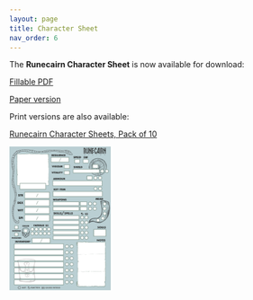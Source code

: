 ```yaml
---
layout: page
title: Character Sheet
nav_order: 6
---
```


The **Runecairn Character Sheet** is now available for download:

[Fillable PDF](https://runecairn.byodinsbeardrpg.com/public/runecairn_character_sheet_fillable_v3.0.pdf)

[Paper version](https://runecairn.byodinsbeardrpg.com/public/runecairn_character_sheet_paper_v2.0.pdf)

Print versions are also available:

[Runecairn Character Sheets, Pack of 10](https://shop.byodinsbeardrpg.com/products/runecairn-character-sheets-pack-of-10)

<img src="/public/character_sheet_fillable_v3.0.png" style="zoom: 25%;" />

